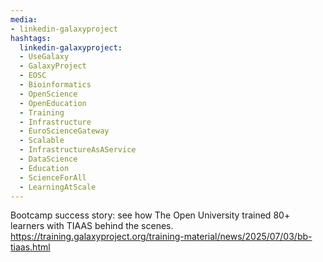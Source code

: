 ```yaml
---
media:
- linkedin-galaxyproject
hashtags:
  linkedin-galaxyproject:
  - UseGalaxy
  - GalaxyProject
  - EOSC
  - Bioinformatics
  - OpenScience
  - OpenEducation
  - Training
  - Infrastructure
  - EuroScienceGateway
  - Scalable
  - InfrastructureAsAService
  - DataScience
  - Education
  - ScienceForAll
  - LearningAtScale
---
```

Bootcamp success story: see how The Open University trained 80+ learners with TIAAS behind the scenes.
https://training.galaxyproject.org/training-material/news/2025/07/03/bb-tiaas.html